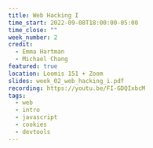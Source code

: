 ```yaml
---
title: Web Hacking I
time_start: 2022-09-08T18:00:00-05:00
time_close: ""
week_number: 2
credit:
  - Emma Hartman
  - Michael Chang
featured: true
location: Loomis 151 + Zoom
slides: week_02_web_hacking_i.pdf
recording: https://youtu.be/FI-GDQIxbcM
tags:
  - web
  - intro
  - javascript
  - cookies
  - devtools
---
```

